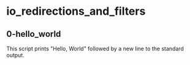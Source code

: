 # io_redirections_and_filters
## 0-hello_world
This script prints "Hello, World" followed by a new line to the standard output.
